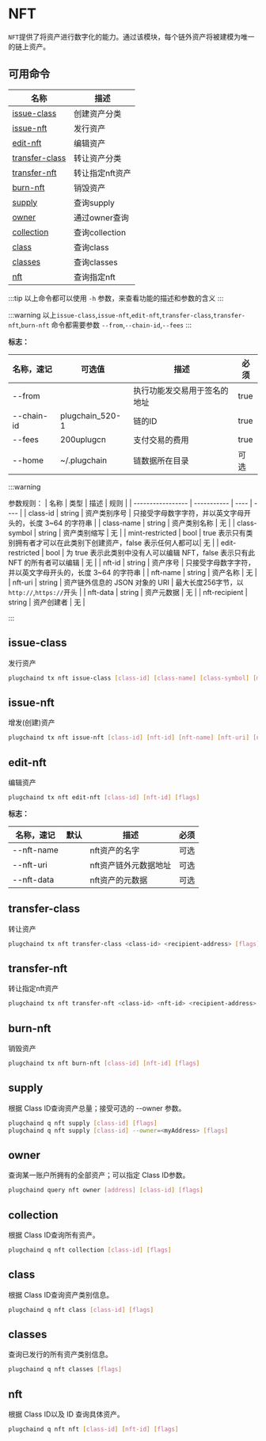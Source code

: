 # NFT

`NFT`提供了将资产进行数字化的能力。通过该模块，每个链外资产将被建模为唯一的链上资产。

## 可用命令

| 名称                                   | 描述           |
| ------------------------------------  | -------------  |
| [issue-class](#issue-class)           | 创建资产分类     |
| [issue-nft](#issue-nft)               | 发行资产        |
| [edit-nft](#edit-nft)                 | 编辑资产        |
| [transfer-class](#transfer-class)     | 转让资产分类     |
| [transfer-nft](#transfer-nft)         | 转让指定nft资产  |
| [burn-nft](#burn-nft)                 | 销毁资产        |
| [supply](#supply)                     | 查询supply     |
| [owner](#owner)                       | 通过owner查询   |
| [collection](#collection)             | 查询collection  |
| [class](#class)                       | 查询class       |
| [classes](#classes)                   | 查询classes     |
| [nft](#nft)                           | 查询指定nft      |

:::tip
以上命令都可以使用 `-h` 参数，来查看功能的描述和参数的含义
:::

:::warning 
以上`issue-class`,`issue-nft`,`edit-nft`,`transfer-class`,`transfer-nft`,`burn-nft` 命令都需要参数 `--from`,`--chain-id`,`--fees`
:::

**标志：**

| 名称，速记  | 可选值 | 描述               | 必须 | 
| ----------- | ---- | ------------------ | ---- |
| --from       |      | 执行功能发交易用于签名的地址 |   true   |
| --chain-id |   plugchain_520-1   | 链的ID          |    true  |
| --fees      |   200uplugcn   | 支付交易的费用            |    true  |
| --home      |   ~/.plugchain   | 链数据所在目录            |    可选  |


:::warning

参数规则：
| 名称               | 类型           | 描述   | 规则 |
| ----------------- | -----------   | ----  |  ---- |
| class-id          | string        |  资产类别序号  | 只接受字母数字字符，并以英文字母开头的，长度 3~64 的字符串 |
| class-name        | string        |  资产类别名称  | 无 |
| class-symbol      |  string       |  资产类别缩写  | 无 |
| mint-restricted   | bool          |  true 表示只有类别拥有者才可以在此类别下创建资产，false 表示任何人都可以| 无 |
| edit-restricted   | bool          |  为 true 表示此类别中没有人可以编辑 NFT，false 表示只有此 NFT 的所有者可以编辑  | 无 |
| nft-id            | string        |  资产序号  | 只接受字母数字字符，并以英文字母开头的，长度 3~64 的字符串 |
| nft-name          | string        |  资产名称 | 无 |
| nft-uri           | string        |  资产链外信息的 JSON 对象的 URI | 最大长度256字节，以`http://`,`https://`开头 |
| nft-data          | string        |  资产元数据  | 无 |
| nft-recipient     | string        |  资产创建者 | 无 |

:::


## issue-class

发行资产

```bash
plugchaind tx nft issue-class [class-id] [class-name] [class-symbol] [mint-restricted] [edit-restricted] [schema-content or path to schema.json]  [flags]
```

## issue-nft

增发(创建)资产

```bash
plugchaind tx nft issue-nft [class-id] [nft-id] [nft-name] [nft-uri] [nft-data] [nft-recipient] [flags]
```


## edit-nft

编辑资产

```bash
plugchaind tx nft edit-nft [class-id] [nft-id] [flags]
```

**标志：**

| 名称，速记  | 默认  | 描述                   |  必须 |
| ---------- | ---- | ------------------   |  ---- |
| --nft-name |      | nft资产的名字         | 可选  | 
| --nft-uri  |      | nft资产链外元数据地址  | 可选  |
| --nft-data |      |nft资产的元数据        |  可选  |

## transfer-class

转让资产

```bash
plugchaind tx nft transfer-class <class-id> <recipient-address> [flags]
```

## transfer-nft

转让指定nft资产

```bash
plugchaind tx nft transfer-nft <class-id> <nft-id> <recipient-address> [flags]
```

## burn-nft

销毁资产

```bash
plugchaind tx nft burn-nft [class-id] [nft-id] [flags]
```


## supply

根据 Class ID查询资产总量；接受可选的 --owner 参数。


```bash
plugchaind q nft supply [class-id] [flags]
plugchaind q nft supply [class-id] --owner=<myAddress> [flags]
```

## owner

查询某一账户所拥有的全部资产；可以指定 Class ID参数。


```bash
plugchaind query nft owner [address] [class-id] [flags]
```

## collection

根据 Class ID查询所有资产。


```bash
plugchaind q nft collection [class-id] [flags]
```

## class

根据 Class ID查询资产类别信息。


```bash
plugchaind q nft class [class-id] [flags]
```

## classes

查询已发行的所有资产类别信息。

```bash
plugchaind q nft classes [flags]
```

## nft

根据 Class ID以及 ID 查询具体资产。

```bash
plugchaind q nft nft [class-id] [nft-id] [flags]
```
